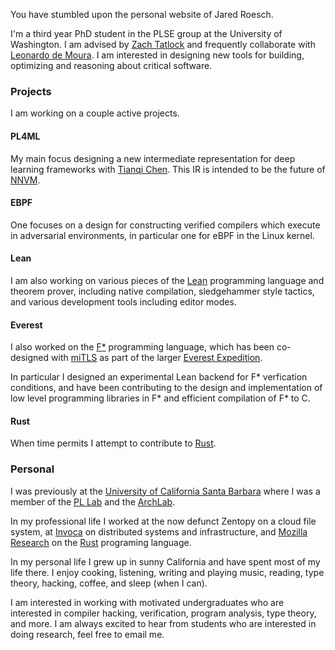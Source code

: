 You have stumbled upon the personal website of Jared Roesch.

I'm a third year PhD student in the PLSE group at the University of Washington.
I am advised by [Zach Tatlock](https://homes.cs.washington.edu/~ztatlock/)
and frequently collaborate with [Leonardo de Moura](http://leodemoura.github.io/).
I am interested in designing new tools for building, optimizing and reasoning about
critical software.

### Projects

I am working on a couple active projects.

#### PL4ML
My main focus designing a new intermediate representation for deep learning frameworks with
[Tianqi Chen](https://homes.cs.washington.edu/~tqchen/). This IR is intended to be the future
of [NNVM](http://tvmlang.org/).

#### EBPF
One focuses on a design for constructing verified compilers which execute in adversarial
environments, in particular one for eBPF in the Linux kernel.

#### Lean
I am also working on various
pieces of the [Lean](leanprover.github.io) programming language and theorem prover,
including native compilation, sledgehammer style tactics, and various development tools
including editor modes.

#### Everest
I also worked on the [F\*](https://www.fstar-lang.org/) programming
language, which has been co-designed with [miTLS](http://mitls.org/) as part of the larger
[Everest Expedition](https://project-everest.github.io/).

In particular I designed an experimental Lean backend for F\* verfication conditions, and have
been contributing to the design and implementation of low level programming libraries in
F\* and efficient compilation of F\* to C.

#### Rust
When time permits I attempt to contribute to [Rust](https://www.rust-lang.org/).

### Personal

I was previously at the
[University of California Santa Barbara](https://www.cs.ucsb.edu/)
where I was a member of the
[PL Lab](https://www.cs.ucsb.edu/~benh/research/research.html)
and the [ArchLab](https://www.cs.ucsb.edu/~arch/).

In my professional life I worked at the now defunct Zentopy on a
cloud file system, at [Invoca](http://www.invoca.com/) on distributed systems
and infrastructure, and [Mozilla Research](https://www.mozilla.org/en-US/research/)
on the [Rust](https://www.rust-lang.org/) programing language.

In my personal life I grew up in sunny California and have spent most of my life
there. I enjoy cooking, listening, writing and playing music, reading,
type theory, hacking, coffee, and sleep (when I can).

I am interested in working with motivated undergraduates who are interested in compiler hacking, verification,
program analysis, type theory, and more. I am always excited to hear from students who are interested in
doing research, feel free to email me.
